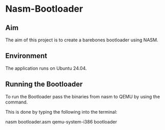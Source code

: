 # Nasm-Bootloader

## Aim
The aim of this project is to create a barebones bootloader using NASM.

## Environment
The application runs on Ubuntu 24.04.

## Running the Bootloader 
To run the Bootloader pass the binaries from nasm to QEMU by using the command.

This is done by typing the following into the terminal:

nasm bootloader.asm
qemu-system-i386 bootloader